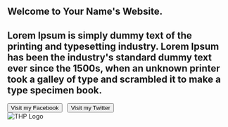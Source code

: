 <!DOCTYPE html>
<html>
    <head>
        <title>Your Name's Website</title>
        <link rel="stylesheet"
            href="https://cdn.jsdelivr.net/npm/bulma@0.9.2/css/bulma.min.css">
        <meta name="viewport" content="width=device-width, initial-scale=1">
    </head>
<body>
    <section class="hero is-fullheight is-dark">
        <div class="hero-body">
            <div class="container">
            <div class="columns is-vcentered is-centered">
                <div class="column is-6">
                    <div class="block">
                        <h1 class="title is-2">Welcome to Your Name's Website.</h1>
                    </div>
                    <div class="block">
                        <h2 class="subtitle">Lorem Ipsum is simply dummy text of the printing and typesetting industry. Lorem Ipsum has been the industry's standard dummy text ever since the 1500s, when an unknown printer took a galley of type and scrambled it to make a type specimen book.<br>
                        </h2>
                    </div>
                    <div class="block buttons">
                        <a href="https://facebook.com/"><button class="button is-white is-outlined">Visit my Facebook</button></a> &nbsp;
                        <a href="https://twitter.com/"><button class="button is-white is-outlined">Visit my Twitter</button></a>
                    </div>
                </div>
            </div>
            </div>
        </div>
    </section>
    <img src="https://github.com/user-attachments/assets/573f7bfe-895b-4478-a38e-ee3dd0001c0a" alt="THP Logo"
       body
{
 padding:0;
 margin:0;
} 
        >
</body>
</html>
